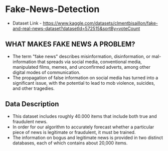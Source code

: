 # Fake-News-Detection

- Dataset Link - https://www.kaggle.com/datasets/clmentbisaillon/fake-and-real-news-dataset?datasetId=572515&sortBy=voteCount

## WHAT MAKES FAKE NEWS A PROBLEM?

- The term "fake news" describes misinformation, disinformation, or mal-information that spreads via social media, conventional media, manipulated films, memes, and unconfirmed adverts, among other digital modes of communication.
- The propagation of false information on social media has turned into a significant issue, with the potential to lead to mob violence, suicides, and other tragedies.

## Data Description

- This dataset includes roughly 40.000 items that include both true and fraudulent news. 
- In order for our algorithm to accurately forecast whether a particular piece of news is legitimate or fraudulent, it must be trained. 
- The information on bogus and legitimate news is provided in two distinct databases, each of which contains about 20,000 items.
